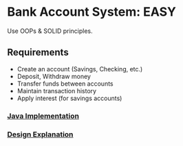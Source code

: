 # Bank Account System: EASY
Use OOPs & SOLID principles.

## Requirements
- Create an account (Savings, Checking, etc.)
- Deposit, Withdraw money
- Transfer funds between accounts
- Maintain transaction history
- Apply interest (for savings accounts)




### [Java Implementation](./../code/src/bankAccountSystem)

### [Design Explanation](./../code/src/bankAccountSystem/bankAccountSystem.md)